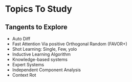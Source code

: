 # Topics To Study
## Tangents to Explore
- Auto Diff
- Fast Attention Via positive Orthogonal Random (FAVOR+)
- Shot Learning: Single, Few, yolo
- Inductive Learning Algorithm
- Knowledge-based systems
- Expert Systems
- Independent Component Analysis
- Context Rot